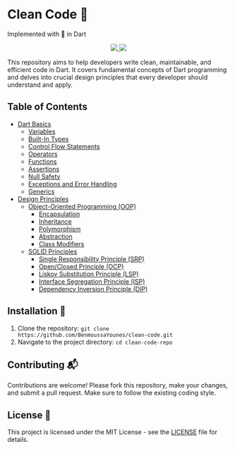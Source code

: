 # Clean Code 🍃

Implemented with 💙 in Dart 

<p align="center">
  <a href="https://github.com/yourusername/clean-code-repo/blob/master/LICENSE">
    <img src="https://img.shields.io/badge/license-MIT-blue.svg">
  </a>
  <a href="https://dart.dev">
    <img src="https://img.shields.io/badge/Dart-0175C2?logo=dart&logoColor=white">
  </a>
</p>

This repository aims to help developers write clean, maintainable, and efficient code in Dart. It covers fundamental concepts of Dart programming and delves into crucial design principles that every developer should understand and apply.

## Table of Contents

- [Dart Basics](#dart-basics)
  - [Variables](#variables)
  - [Built-In Types](#built-in-types)
  - [Control Flow Statements](#control-flow-statements)
  - [Operators](#operators)
  - [Functions](#functions)
  - [Assertions](#assertions)
  - [Null Safety](#null-safety)
  - [Exceptions and Error Handling](#exceptions-and-error-handling)
  - [Generics](#generics)
- [Design Principles](#design-principles)
  - [Object-Oriented Programming (OOP)](#object-oriented-programming-oop)
    - [Encapsulation](#encapsulation)
    - [Inheritance](#inheritance)
    - [Polymorphism](#polymorphism)
    - [Abstraction](#abstraction)
    - [Class Modifiers](#class-modifiers)
  - [SOLID Principles](#solid-principles)
    - [Single Responsibility Principle (SRP)](#single-responsibility-principle-srp)
    - [Open/Closed Principle (OCP)](#openclosed-principle-ocp)
    - [Liskov Substitution Principle (LSP)](#liskov-substitution-principle-lsp)
    - [Interface Segregation Principle (ISP)](#interface-segregation-principle-isp)
    - [Dependency Inversion Principle (DIP)](#dependency-inversion-principle-dip)

## Installation 🔌

1. Clone the repository: `git clone https://github.com/BenmoussaYounes/clean-code.git`
2. Navigate to the project directory: `cd clean-code-repo`

## Contributing 📬

Contributions are welcome! Please fork this repository, make your changes, and submit a pull request. Make sure to follow the existing coding style.

## License 📑

This project is licensed under the MIT License - see the [LICENSE](LICENSE) file for details.

